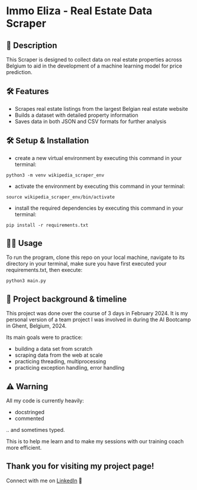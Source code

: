# Immo Eliza - Real Estate Data Scraper

## 📖 Description

This Scraper is designed to collect data on real estate properties across Belgium to aid in the development of a machine learning model for price prediction.

## 🛠️ Features

- Scrapes real estate listings from the largest Belgian real estate website
- Builds a dataset with detailed property information
- Saves data in both JSON and CSV formats for further analysis

## 🛠️ Setup & Installation

- create a new virtual environment by executing this command in your terminal:

```
python3 -m venv wikipedia_scraper_env
```

- activate the environment by executing this command in your terminal:

```
source wikipedia_scraper_env/bin/activate
```
- install the required dependencies by executing this command in your terminal:
```
pip install -r requirements.txt
```

## 👩‍💻 Usage

To run the program, clone this repo on your local machine, navigate to its directory in your terminal, make sure you have first executed your requirements.txt, then execute:
```
python3 main.py
```

## 📂 Project background & timeline

This project was done over the course of 3 days in February 2024.
It is my personal version of a team project I was involved in during the AI Bootcamp in Ghent, Belgium, 2024.

Its main goals were to practice:

- building a data set from scratch
- scraping data from the web at scale
- practicing threading, multiprocessing
- practicing exception handling, error handling

## ⚠️ Warning

All my code is currently heavily:

- docstringed
- commented

.. and sometimes typed.

This is to help me learn and to make my sessions with our training coach more efficient.

## Thank you for visiting my project page!

Connect with me on [LinkedIn](https://www.linkedin.com/in/mirunasuru/) 🤍
